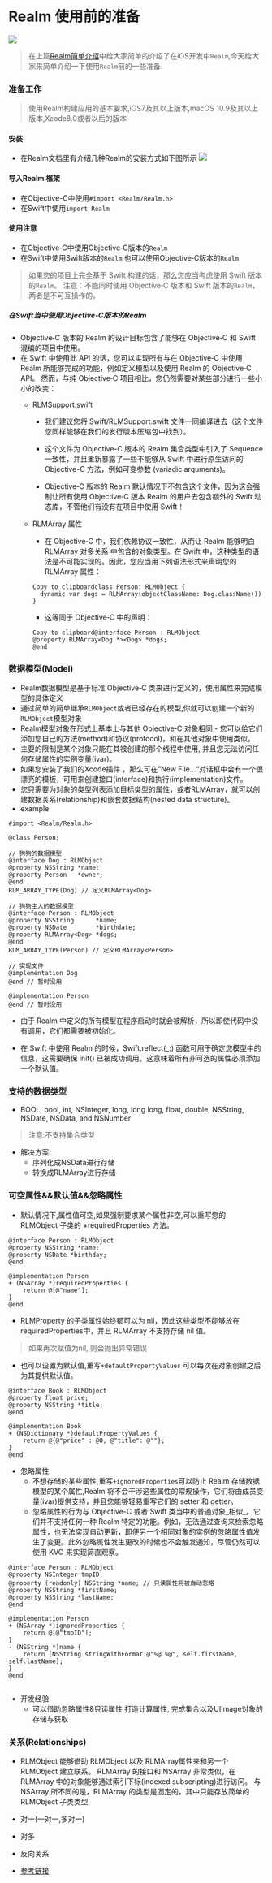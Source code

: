 # Realm 使用前的准备
![](media/15064092748227/15064093564399.jpg)

> 在上篇[Realm简单介绍]()中给大家简单的介绍了在iOS开发中`Realm`,今天给大家来简单介绍一下使用`Realm`前的一些准备.

### 准备工作
> 使用Realm构建应用的基本要求,iOS7及其以上版本,macOS 10.9及其以上版本,Xcode8.0或者以后的版本

#### 安装
- 在Realm文档里有介绍几种Realm的安装方式如下图所示
![](media/15063929157084/15063934765414.jpg)

#### 导入Realm 框架
- 在Objective-C中使用`#import <Realm/Realm.h>`
- 在Swift中使用`import Realm`

#### 使用注意
- 在Objective‑C中使用Objective‑C版本的`Realm`
- 在Swift中使用Swift版本的`Realm`,也可以使用Objective‑C版本的`Realm`

> 如果您的项目上完全基于 Swift 构建的话，那么您应当考虑使用 Swift 版本的`Realm`。
> 注意：不能同时使用 Objective‑C 版本和 Swift 版本的`Realm`，两者是不可互操作的。

##### 在Swift当中使用Objective‑C版本的Realm
- Objective‑C 版本的 Realm 的设计目标包含了能够在 Objective‑C 和 Swift 混编的项目中使用。
- 在 Swift 中使用此 API 的话，您可以实现所有与在 Objective‑C 中使用 Realm 所能够完成的功能，例如定义模型以及使用 Realm 的 Objective‑C API。 然而，与纯 Objective‑C 项目相比，您仍然需要对某些部分进行一些小小的改变：
	 - RLMSupport.swift

		- 我们建议您将 Swift/RLMSupport.swift 文件一同编译进去（这个文件您同样能够在我们的发行版本压缩包中找到）。

		- 这个文件为 Objective-C 版本的 Realm 集合类型中引入了 Sequence 一致性，并且重新暴露了一些不能够从 Swift 中进行原生访问的 Objective-C 方法，例如可变参数 (variadic arguments)。

		- Objective‑C 版本的 Realm 默认情况下不包含这个文件，因为这会强制让所有使用 Objective‑C 版本 Realm 的用户去包含额外的 Swift 动态库，不管他们有没有在项目中使用 Swift！

	- RLMArray 属性

		- 在 Objective‑C 中，我们依赖协议一致性，从而让 Realm 能够明白 RLMArray 对多关系 中包含的对象类型。在 Swift 中，这种类型的语法是不可能实现的。因此，您应当用下列语法形式来声明您的 RLMArray 属性：

		```
		Copy to clipboardclass Person: RLMObject {
		  dynamic var dogs = RLMArray(objectClassName: Dog.className())
		}
		
		```

		- 这等同于 Objective‑C 中的声明：

		```
		Copy to clipboard@interface Person : RLMObject
		@property RLMArray<Dog *><Dog> *dogs;
		@end
		
		```


### 数据模型(Model)
- Realm数据模型是基于标准 Objective‑C 类来进行定义的，使用属性来完成模型的具体定义
- 通过简单的简单继承`RLMObject`或者已经存在的模型,你就可以创建一个新的`RLMObject`模型对象
- Realm模型对象在形式上基本上与其他 Objective‑C 对象相同 - 您可以给它们添加您自己的方法(method)和协议(protocol)，和在其他对象中使用类似。
- 主要的限制是某个对象只能在其被创建的那个线程中使用, 并且您无法访问任何存储属性的实例变量(ivar)。
- 如果您安装了我们的Xcode插件 ，那么可在”New File…“对话框中会有一个很漂亮的模板，可用来创建接口(interface)和执行(implementation)文件。
- 您只需要为对象的类型列表添加目标类型的属性，或者RLMArray，就可以创建数据关系(relationship)和嵌套数据结构(nested data structure)。
- example

```
#import <Realm/Realm.h>

@class Person;

// 狗狗的数据模型
@interface Dog : RLMObject
@property NSString *name;
@property Person   *owner;
@end
RLM_ARRAY_TYPE(Dog) // 定义RLMArray<Dog>

// 狗狗主人的数据模型
@interface Person : RLMObject
@property NSString      *name;
@property NSDate        *birthdate;
@property RLMArray<Dog> *dogs;
@end
RLM_ARRAY_TYPE(Person) // 定义RLMArray<Person>

// 实现文件
@implementation Dog
@end // 暂时没用

@implementation Person
@end // 暂时没用
```
- 由于 Realm 中定义的所有模型在程序启动时就会被解析，所以即使代码中没有调用，它们都需要被初始化。

- 在 Swift 中使用 Realm 的时候，Swift.reflect(_:) 函数可用于确定您模型中的信息，这需要确保 init() 已被成功调用。这意味着所有非可选的属性必须添加一个默认值。

### 支持的数据类型
- BOOL, bool, int, NSInteger, long, long long, float, double, NSString, NSDate, NSData, and NSNumber

> 注意:不支持集合类型

-  解决方案:
	-  序列化成NSData进行存储
	-  转换成RLMArray<RLMObject>进行存储
	
### 可空属性&&默认值&&忽略属性
- 默认情况下,属性值可空,如果强制要求某个属性非空,可以重写您的 RLMObject 子类的 +requiredProperties 方法。

```
@interface Person : RLMObject
@property NSString *name;
@property NSDate *birthday;
@end

@implementation Person
+ (NSArray *)requiredProperties {
    return @[@"name"];
}
@end
```
- RLMProperty 的子类属性始终都可以为 nil，因此这些类型不能够放在 requiredProperties中，并且 RLMArray 不支持存储 nil 值。

> 如果再次赋值为nil, 则会抛出异常错误

- 也可以设置为默认值,重写`+defaultPropertyValues` 可以每次在对象创建之后为其提供默认值。

```
@interface Book : RLMObject
@property float price;
@property NSString *title;
@end

@implementation Book
+ (NSDictionary *)defaultPropertyValues {
    return @{@"price" : @0, @"title": @""};
}
@end

```


- 忽略属性
	- 不想存储的某些属性,重写`+ignoredProperties`可以防止 Realm 存储数据模型的某个属性,Realm 将不会干涉这些属性的常规操作，它们将由成员变量(ivar)提供支持，并且您能够轻易重写它们的 setter 和 getter。
	- 忽略属性的行为与 Objective-C 或者 Swift 类当中的普通对象_相似_。它们并不支持任何一种 Realm 特定的功能。例如，无法通过查询来检索忽略属性，也无法实现自动更新，即便另一个相同对象的实例的忽略属性值发生了变更。此外忽略属性发生更改的时候也不会触发通知，尽管仍然可以使用 KVO 来实现简直观察。
	
```
@interface Person : RLMObject
@property NSInteger tmpID;
@property (readonly) NSString *name; // 只读属性将被自动忽略
@property NSString *firstName;
@property NSString *lastName;
@end

@implementation Person
+ (NSArray *)ignoredProperties {
    return @[@"tmpID"];
}
- (NSString *)name {
    return [NSString stringWithFormat:@"%@ %@", self.firstName, self.lastName];
}
@end


```

- 开发经验
	- 可以借助忽略属性&只读属性 打造计算属性, 完成集合以及UIImage对象的存储与获取
	




### 关系(Relationships)
- RLMObject 能够借助 RLMObject 以及 RLMArray属性来和另一个 RLMObject 建立联系。 RLMArray 的接口和 NSArray 非常类似，在 RLMArray 中的对象能够通过索引下标(indexed subscripting)进行访问。 与 NSArray 所不同的是，RLMArray 的类型是固定的，其中只能存放简单的 RLMObject 子类类型
- 对一(一对一,多对一)
- 对多
- 反向关系

- [参考链接](https://realm.io/cn/docs/objc/latest/)


